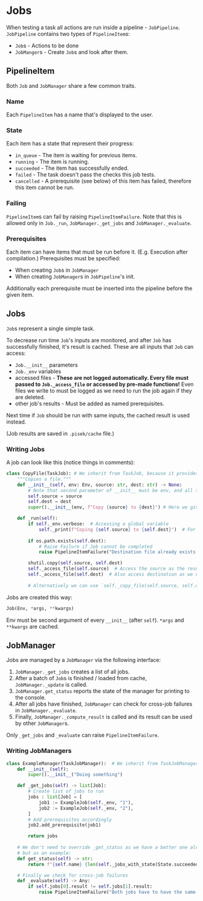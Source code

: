 # Jobs
When testing a task all actions are run inside a pipeline - `JobPipeline`.
`JobPipeline` contains two types of `PipelineItem`s:
 - `Job`s - Actions to be done
 - `JobManger`s - Create `Job`s and look after them.

## PipelineItem
Both `Job` and `JobManager` share a few common traits.

### Name
Each `PipelineItem` has a name that's displayed to the user.

### State
Each item has a state that represent their progress:
 - `in_queue` - The item is waiting for previous items.
 - `running` - The item is running.
 - `succeeded` - The item has successfully ended.
 - `failed` - The task doesn't pass the checks this job tests.
 - `cancelled` - A prerequisite (see below) of this item has failed, therefore this item cannot be run.

### Failing
`PipelineItem`s can fail by raising `PipelineItemFailure`. Note that this is allowed
only in `Job._run`, `JobManager._get_jobs` and `JobManager._evaluate`.

### Prerequisites
Each item can have items that must be run before it. (E.g. Execution after compilation.) 
Prerequisites must be specified:
 - When creating `Job`s in `JobManager`
 - When creating `JobManager`s in `JobPipeline`'s init.

Additionally each prerequisite must be inserted into the pipeline before the given item.

## Jobs
`Job`s represent a single simple task.

To decrease run time `Job`'s inputs are monitored, and after `Job` has successfully finished,
it's result is cached. These are all inputs that `Job` can access:
 - `Job.__init__` parameters
 - `Job._env` variables
 - accessed files - **These are not logged automatically. Every file must passed to `Job._access_file` or accessed by pre-made functions!** Even files we write to must be logged as we need to run the job again if they are deleted.
 - other job's results - Must be added as named prerequisites. 

Next time if `Job` should be run with same inputs, the cached result is used instead.

(Job results are saved in `.pisek/cache` file.)

### Writing Jobs
A job can look like this (notice things in comments):
```py
class CopyFile(TaskJob): # We inherit from TaskJob, because it provides useful methods
    """Copies a file."""
    def __init__(self, env: Env, source: str, dest: str) -> None:
        # Note that second parameter of __init__ must be env, and all subsequent are cached
        self.source = source
        self.dest = dest
        super().__init__(env, f"Copy {source} to {dest}") # Here we give name of the job

    def _run(self):
        if self._env.verbose:  # Accessing a global variable
            self._print(f"Coping {self.source} to {self.dest}")  # For printing to terminal use Job._print
        
        if os.path.exists(self.dest):
            # Raise Failure if Job cannot be completed 
            raise PipelineItemFailure("Destination file already exists.")

        shutil.copy(self.source, self.dest)
        self._access_file(self.source)  # Access the source as the result depends on it
        self._access_file(self.dest)  # Also access destination as we need to run the job again if it has changed
        
        # Alternatively we can use `self._copy_file(self.source, self.dest)` with automatic logging
```

Jobs are created this way:
```py
Job(Env, *args, **kwargs)
```
Env must be second argument of every `__init__` (after `self`).
`*args` and `**kwargs` are cached.

## JobManager
Jobs are managed by a `JobManager` via the following interface:

1. `JobManager._get_jobs` creates a list of all jobs.
2. After a batch of `Job`s is finished / loaded from cache, `JobManager._update` is called. 
3. `JobManager.get_status` reports the state of the manager for printing to the console.
4. After all jobs have finished, `JobManager` can check for cross-job failures in `JobManager._evaluate`.
5. Finally, `JobManager._compute_result` is called and its result can be used by other `JobManager`s. 

Only `_get_jobs` and `_evaluate` can raise `PipelineItemFailure`.

### Writing JobManagers
```py
class ExampleManager(TaskJobManager):  # We inherit from TaskJobManager again for more methods
    def __init__(self):
        super().__init__("Doing something")

    def _get_jobs(self) -> list[Job]:
        # Create list of jobs to run
        jobs : list[Job] = [
            job1 := ExampleJob(self._env, "1"),
            job2 := ExampleJob(self._env, "2"),
        ]
        # Add prerequisites accordingly 
        job2.add_prerequisite(job1)

        return jobs
    
    # We don't need to override _get_status as we have a better one already
    # but as an example:
    def get_status(self) -> str:
        return f"{self.name} {len(self._jobs_with_state(State.succeeded))}/{len(self.jobs)}"

    # Finally we check for cross-job failures
    def _evaluate(self) -> Any:
        if self.jobs[0].result != self.jobs[1].result:
            raise PipelineItemFailure("Both jobs have to have the same result.")
```
